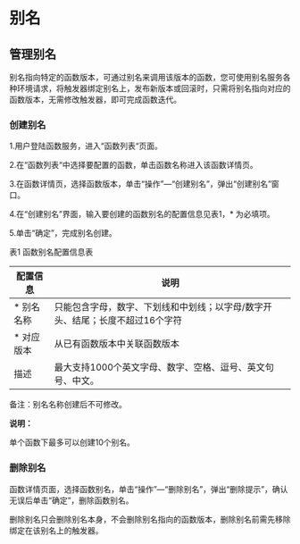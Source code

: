 # 别名

## 管理别名

别名指向特定的函数版本，可通过别名来调用该版本的函数，您可使用别名服务各种环境请求，将触发器绑定别名上，发布新版本或回滚时，只需将别名指向对应的函数版本，无需修改触发器，即可完成函数迭代。

### 创建别名

1.用户登陆函数服务，进入“函数列表“页面。

2.在“函数列表“中选择要配置的函数，单击函数名称进入该函数详情页。

3.在函数详情页，选择函数版本，单击“操作”—“创建别名”，弹出“创建别名”窗口。

4.在“创建别名”界面，输入要创建的函数别名的配置信息见表1，* 为必填项。

5.单击“确定”，完成别名创建。

表1 函数别名配置信息表

| 配置信息  | 说明                                                         |
| --------- | ------------------------------------------------------------ |
| * 别名名称 | 只能包含字母，数字、下划线和中划线；以字母/数字开头、结尾；长度不超过16个字符 |
| * 对应版本 |  从已有函数版本中关联函数版本                                 |
|  描述      | 最大支持1000个英文字母、数字、空格、逗号、英文句号、中文。   |

备注：别名名称创建后不可修改。


**说明：**

单个函数下最多可以创建10个别名。
 

### 删除别名

函数详情页面，选择函数别名，单击“操作”—“删除别名”，弹出“删除提示”，确认无误后单击“确定”，删除函数别名。

删除别名只会删除别名本身，不会删除别名指向的函数版本，删除别名前需先移除绑定在该别名上的触发器。
